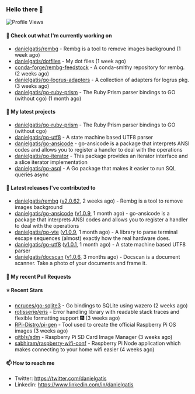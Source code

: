 ### Hello there 👋

![Profile Views](https://komarev.com/ghpvc/?username=danielgatis&label=PROFILE+VIEWS)

#### 👷 Check out what I'm currently working on

- [danielgatis/rembg](https://github.com/danielgatis/rembg) - Rembg is a tool to remove images background (1 week ago)
- [danielgatis/dotfiles](https://github.com/danielgatis/dotfiles) - My dot files (1 week ago)
- [conda-forge/rembg-feedstock](https://github.com/conda-forge/rembg-feedstock) - A conda-smithy repository for rembg. (2 weeks ago)
- [danielgatis/go-logrus-adapters](https://github.com/danielgatis/go-logrus-adapters) - A collection of adapters for logrus pkg. (3 weeks ago)
- [danielgatis/go-ruby-prism](https://github.com/danielgatis/go-ruby-prism) - The Ruby Prism parser bindings to GO (without cgo) (1 month ago)

#### 🌱 My latest projects

- [danielgatis/go-ruby-prism](https://github.com/danielgatis/go-ruby-prism) - The Ruby Prism parser bindings to GO (without cgo)
- [danielgatis/go-utf8](https://github.com/danielgatis/go-utf8) - A state machine based UTF8 parser
- [danielgatis/go-ansicode](https://github.com/danielgatis/go-ansicode) - go-ansicode is a package that interprets ANSI codes and allows you to register a handler to deal with the operations
- [danielgatis/go-iterator](https://github.com/danielgatis/go-iterator) - This package provides an iterator interface and a slice iterator implementation
- [danielgatis/go-asql](https://github.com/danielgatis/go-asql) - A Go package that makes it easier to run SQL queries async

#### 🔭 Latest releases I've contributed to

- [danielgatis/rembg](https://github.com/danielgatis/rembg) ([v2.0.62](https://github.com/danielgatis/rembg/releases/tag/v2.0.62), 2 weeks ago) - Rembg is a tool to remove images background
- [danielgatis/go-ansicode](https://github.com/danielgatis/go-ansicode) ([v1.0.9](https://github.com/danielgatis/go-ansicode/releases/tag/v1.0.9), 1 month ago) - go-ansicode is a package that interprets ANSI codes and allows you to register a handler to deal with the operations
- [danielgatis/go-vte](https://github.com/danielgatis/go-vte) ([v1.0.9](https://github.com/danielgatis/go-vte/releases/tag/v1.0.9), 1 month ago) - A library to parse terminal escape sequences (almost) exactly how the real hardware does.
- [danielgatis/go-utf8](https://github.com/danielgatis/go-utf8) ([v1.0.1](https://github.com/danielgatis/go-utf8/releases/tag/v1.0.1), 1 month ago) - A state machine based UTF8 parser
- [danielgatis/docscan](https://github.com/danielgatis/docscan) ([v1.0.6](https://github.com/danielgatis/docscan/releases/tag/v1.0.6), 3 months ago) - Docscan is a document scanner. Take a photo of your documents and frame it.

#### 🔨 My recent Pull Requests


#### ⭐ Recent Stars

- [ncruces/go-sqlite3](https://github.com/ncruces/go-sqlite3) - Go bindings to SQLite using wazero (2 weeks ago)
- [rotisserie/eris](https://github.com/rotisserie/eris) - Error handling library with readable stack traces and flexible formatting support 🎆 (3 weeks ago)
- [RPi-Distro/pi-gen](https://github.com/RPi-Distro/pi-gen) - Tool used to create the official Raspberry Pi OS images (3 weeks ago)
- [gitbls/sdm](https://github.com/gitbls/sdm) - Raspberry Pi SD Card Image Manager (3 weeks ago)
- [sabhiram/raspberry-wifi-conf](https://github.com/sabhiram/raspberry-wifi-conf) - Raspberry Pi Node application which makes connecting to your home wifi easier (4 weeks ago)

#### 📫 How to reach me

- Twitter: https://twitter.com/danielgatis
- Linkedin: https://www.linkedin.com/in/danielgatis
